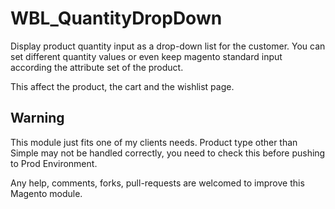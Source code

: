 # WBL_QuantityDropDown #

Display product quantity input as a drop-down list for the customer.
You can set different quantity values or even keep magento standard input according the attribute set of the product.

This affect the product, the cart and the wishlist page.

## Warning ##

This module just fits one of my clients needs. Product type other than Simple may not be handled correctly, you need to check this before pushing to Prod Environment.

Any help, comments, forks, pull-requests are welcomed to improve this Magento module.    